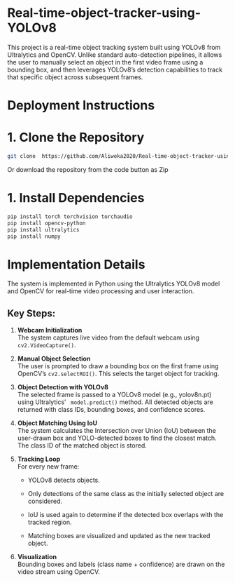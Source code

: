 # Real-time-object-tracker-using-YOLOv8
This project is a real-time object tracking system built using YOLOv8 from Ultralytics and OpenCV. Unlike standard auto-detection pipelines, it allows the user to manually select an object in the first video frame using a bounding box, and then leverages YOLOv8’s detection capabilities to track that specific object across subsequent frames.

# Deployment Instructions

# 1. Clone the Repository
```bash
git clone  https://github.com/Aliweka2020/Real-time-object-tracker-using-YOLOv8.git
```
Or download the repository from the code button as Zip 

# 1. Install Dependencies   
```bash
pip install torch torchvision torchaudio
pip install opencv-python   
pip install ultralytics   
pip install numpy
```

# Implementation Details
The system is implemented in Python using the Ultralytics YOLOv8 model and OpenCV for real-time video processing and user interaction.

## Key Steps:
1. **Webcam Initialization**  
The system captures live video from the default webcam using ``` cv2.VideoCapture()```.

2. **Manual Object Selection**  
The user is prompted to draw a bounding box on the first frame using OpenCV’s ```cv2.selectROI()```. This selects the target object for tracking.

3. **Object Detection with YOLOv8**  
The selected frame is passed to a YOLOv8 model (e.g., yolov8n.pt) using Ultralytics’ ``` model.predict()``` method. All detected objects are returned with class IDs, bounding boxes, and confidence scores.

4. **Object Matching Using IoU**  
The system calculates the Intersection over Union (IoU) between the user-drawn box and YOLO-detected boxes to find the closest match. The class ID of the matched object is stored.

5. **Tracking Loop**  
  For every new frame:

   * YOLOv8 detects objects.

   * Only detections of the same class as the initially selected object are considered.

   * IoU is used again to determine if the detected box overlaps with the tracked region.

   * Matching boxes are visualized and updated as the new tracked object.

6. **Visualization**  
Bounding boxes and labels (class name + confidence) are drawn on the video stream using OpenCV.

